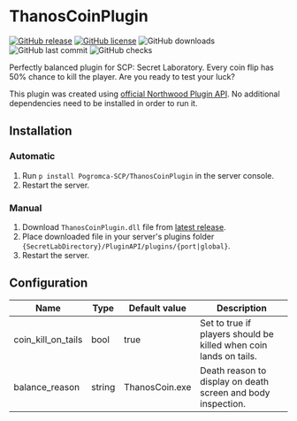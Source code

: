 # ThanosCoinPlugin
[![GitHub release](https://flat.badgen.net/github/release/Pogromca-SCP/ThanosCoinPlugin)](https://github.com/Pogromca-SCP/ThanosCoinPlugin/releases)
[![GitHub license](https://flat.badgen.net/github/license/Pogromca-SCP/ThanosCoinPlugin)](https://github.com/Pogromca-SCP/ThanosCoinPlugin/blob/main/LICENSE)
![GitHub downloads](https://flat.badgen.net/github/assets-dl/Pogromca-SCP/ThanosCoinPlugin)
![GitHub last commit](https://flat.badgen.net/github/last-commit/Pogromca-SCP/ThanosCoinPlugin/main)
![GitHub checks](https://flat.badgen.net/github/checks/Pogromca-SCP/ThanosCoinPlugin/main)

Perfectly balanced plugin for SCP: Secret Laboratory. Every coin flip has 50% chance to kill the player. Are you ready to test your luck?
 
This plugin was created using [official Northwood Plugin API](https://github.com/northwood-studios/NwPluginAPI). No additional dependencies need to be installed in order to run it.
 
## Installation
### Automatic
1. Run `p install Pogromca-SCP/ThanosCoinPlugin` in the server console.
2. Restart the server.

### Manual
1. Download `ThanosCoinPlugin.dll` file from [latest release](https://github.com/Pogromca-SCP/ThanosCoinPlugin/releases/latest).
2. Place downloaded file in your server's plugins folder `{SecretLabDirectory}/PluginAPI/plugins/{port|global}`.
3. Restart the server.

## Configuration
| Name               | Type   | Default value  | Description                                                       |
| ------------------ | ------ | -------------- | ----------------------------------------------------------------- |
| coin_kill_on_tails | bool   | true           | Set to true if players should be killed when coin lands on tails. |
| balance_reason     | string | ThanosCoin.exe | Death reason to display on death screen and body inspection.      |
